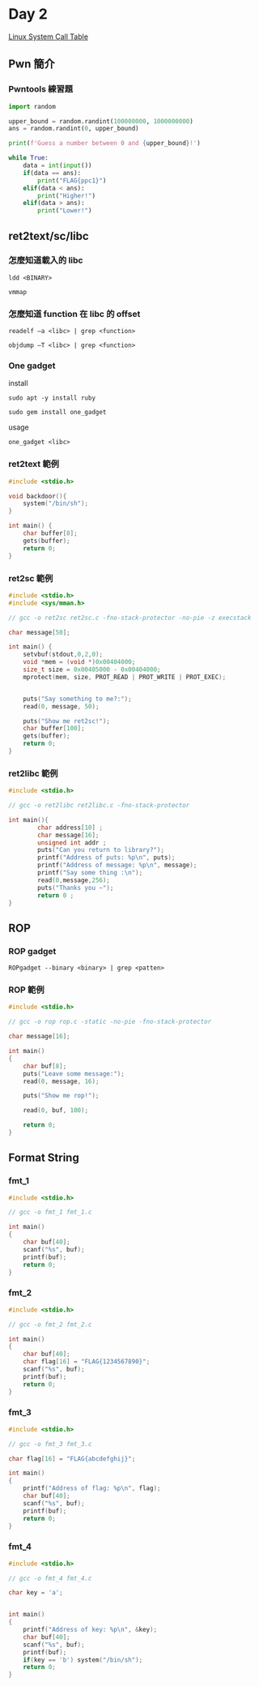 # Day 2

[Linux System Call Table](https://blog.rchapman.org/posts/Linux_System_Call_Table_for_x86_64/)

## Pwn 簡介
### Pwntools 練習題
```py
import random

upper_bound = random.randint(100000000, 1000000000)
ans = random.randint(0, upper_bound)

print(f'Guess a number between 0 and {upper_bound}!')

while True:
	data = int(input())
	if(data == ans):
		print("FLAG{ppc1}")
	elif(data < ans):
		print("Higher!")
	elif(data > ans):
		print("Lower!")
```

## ret2text/sc/libc

### 怎麼知道載入的 libc
```
ldd <BINARY>
```
```
vmmap
```

### 怎麼知道 function 在 libc 的 offset
```
readelf –a <libc> | grep <function>
```
```
objdump –T <libc> | grep <function>
```

### One gadget
install
```
sudo apt -y install ruby
```
```
sudo gem install one_gadget
```

usage
```
one_gadget <libc>
```

### ret2text 範例
```c
#include <stdio.h>

void backdoor(){
    system("/bin/sh");
}

int main() {
    char buffer[8];
    gets(buffer);
    return 0;
}
```

### ret2sc 範例
```c
#include <stdio.h>
#include <sys/mman.h>

// gcc -o ret2sc ret2sc.c -fno-stack-protector -no-pie -z execstack

char message[50];

int main() {
    setvbuf(stdout,0,2,0);
    void *mem = (void *)0x00404000;
    size_t size = 0x00405000 - 0x00404000;
    mprotect(mem, size, PROT_READ | PROT_WRITE | PROT_EXEC);


    puts("Say something to me?:");
    read(0, message, 50);

    puts("Show me ret2sc!");
    char buffer[100];
    gets(buffer);
    return 0;
}
```

### ret2libc 範例
```c
#include <stdio.h>

// gcc -o ret2libc ret2libc.c -fno-stack-protector

int main(){
        char address[10] ;
        char message[16];
        unsigned int addr ;
        puts("Can you return to library?");
        printf("Address of puts: %p\n", puts);
        printf("Address of message: %p\n", message);
        printf("Say some thing :\n");
        read(0,message,256);
        puts("Thanks you ~");
        return 0 ;
}
```
## ROP
### ROP gadget
```
ROPgadget --binary <binary> | grep <patten>
```

### ROP 範例
```c
#include <stdio.h>

// gcc -o rop rop.c -static -no-pie -fno-stack-protector

char message[16];

int main()
{
    char buf[8];
    puts("Leave some message:");
    read(0, message, 16);

    puts("Show me rop!");

    read(0, buf, 100);

    return 0;
}
```

## Format String
### fmt_1
```c
#include <stdio.h>

// gcc -o fmt_1 fmt_1.c

int main()
{
    char buf[40];
    scanf("%s", buf);
    printf(buf);
    return 0;
}
```
### fmt_2
```c
#include <stdio.h>

// gcc -o fmt_2 fmt_2.c

int main()
{
    char buf[40];
    char flag[16] = "FLAG{1234567890}";
    scanf("%s", buf);
    printf(buf);
    return 0;
}
```
### fmt_3
```c
#include <stdio.h>

// gcc -o fmt_3 fmt_3.c

char flag[16] = "FLAG{abcdefghij}";

int main()
{
    printf("Address of flag: %p\n", flag);
    char buf[40];
    scanf("%s", buf);
    printf(buf);
    return 0;
}
```
### fmt_4
```c
#include <stdio.h>

// gcc -o fmt_4 fmt_4.c

char key = 'a';


int main()
{
    printf("Address of key: %p\n", &key);
    char buf[40];
    scanf("%s", buf);
    printf(buf);
    if(key == 'b') system("/bin/sh");
    return 0;
}
```